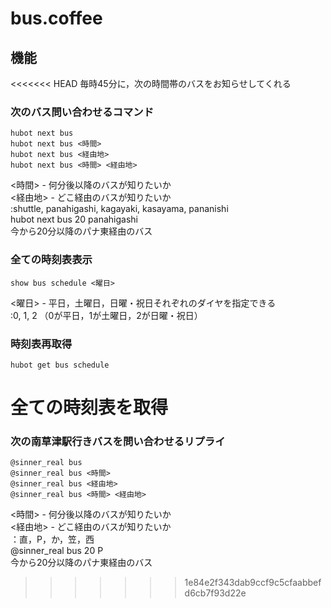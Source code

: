 # bus.coffee

## 機能
<<<<<<< HEAD
毎時45分に，次の時間帯のバスをお知らせしてくれる

### 次のバス問い合わせるコマンド
    hubot next bus  
    hubot next bus <時間>  
    hubot next bus <経由地>  
    hubot next bus <時間> <経由地>  
<時間> - 何分後以降のバスが知りたいか  
<経由地> - どこ経由のバスが知りたいか  
:shuttle, panahigashi, kagayaki, kasayama, pananishi  
    hubot next bus 20 panahigashi  
今から20分以降のパナ東経由のバス  

### 全ての時刻表表示
    show bus schedule <曜日>  
<曜日> - 平日，土曜日，日曜・祝日それぞれのダイヤを指定できる  
:0, 1, 2 （0が平日，1が土曜日，2が日曜・祝日）  

### 時刻表再取得
    hubot get bus schedule  
全ての時刻表を取得
=======
### 次の南草津駅行きバスを問い合わせるリプライ
    @sinner_real bus  
    @sinner_real bus <時間>  
    @sinner_real bus <経由地>  
    @sinner_real bus <時間> <経由地>  
<時間> - 何分後以降のバスが知りたいか  
<経由地> - どこ経由のバスが知りたいか  
  ：直，P，か，笠，西  
    @sinner_real bus 20 P  
今から20分以降のパナ東経由のバス  
>>>>>>> 1e84e2f343dab9ccf9c5cfaabbefd6cb7f93d22e
